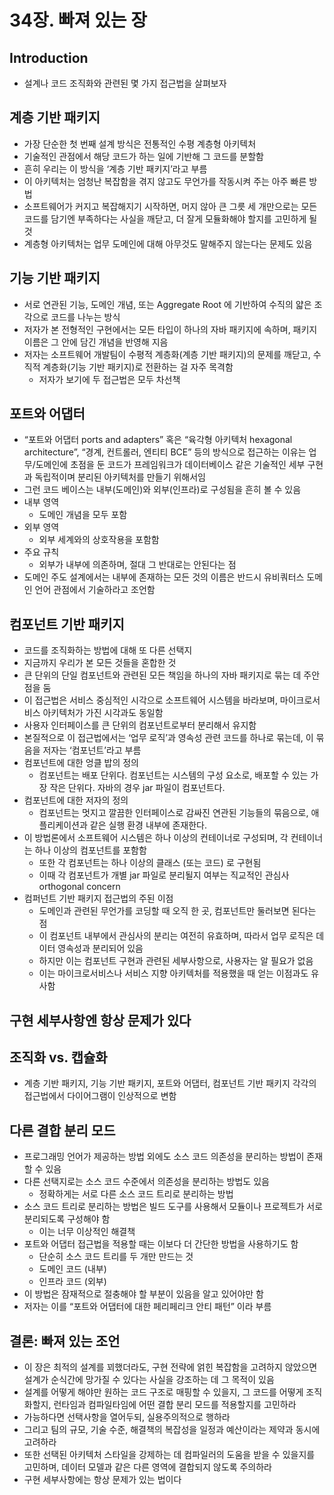 # 34장. 빠져 있는 장

## Introduction

- 설계나 코드 조직화와 관련된 몇 가지 접근법을 살펴보자

## 계층 기반 패키지

- 가장 단순한 첫 번째 설계 방식은 전통적인 수평 계층형 아키텍처
- 기술적인 관점에서 해당 코드가 하는 일에 기반해 그 코드를 분할함
- 흔히 우리는 이 방식을 ‘계층 기반 패키지’라고 부름
- 이 아키텍처는 엄청난 복잡함을 겪지 않고도 무언가를 작동시켜 주는 아주 빠른 방법
- 소프트웨어가 커지고 복잡해지기 시작하면, 머지 않아 큰 그릇 세 개만으로는 모든 코드를 담기엔 부족하다는 사실을 깨닫고, 더 잘게 모듈화해야 할지를 고민하게 될 것
- 계층형 아키텍처는 업무 도메인에 대해 아무것도 말해주지 않는다는 문제도 있음

## 기능 기반 패키지

- 서로 연관된 기능, 도메인 개념, 또는 Aggregate Root 에 기반하여 수직의 얇은 조각으로 코드를 나누는 방식
- 저자가 본 전형적인 구현에서는 모든 타입이 하나의 자바 패키지에 속하며, 패키지 이름은 그 안에 담긴 개념을 반영해 지음
- 저자는 소프트웨어 개발팀이 수평적 계층화(계층 기반 패키지)의 문제를 깨닫고, 수직적 계층화(기능 기반 패키지)로 전환하는 걸 자주 목격함
  - 저자가 보기에 두 접근법은 모두 차선책

## 포트와 어댑터

- “포트와 어댑터 ports and adapters” 혹은 “육각형 아키텍처 hexagonal architecture”, “경계, 컨트롤러, 엔티티 BCE” 등의 방식으로 접근하는 이유는 업무/도메인에 초점을 둔 코드가 프레임워크가 데이터베이스 같은 기술적인 세부 구현과 독립적이며 분리된 아키텍처를 만들기 위해서임
- 그런 코드 베이스는 내부(도메인)와 외부(인프라)로 구성됨을 흔히 볼 수 있음
- 내부 영역
  - 도메인 개념을 모두 포함
- 외부 영역
  - 외부 세계와의 상호작용을 포함함
- 주요 규칙
  - 외부가 내부에 의존하며, 절대 그 반대로는 안된다는 점
- 도메인 주도 설계에서는 내부에 존재하는 모든 것의 이름은 반드시 유비쿼터스 도메인 언어 관점에서 기술하라고 조언함

## 컴포넌트 기반 패키지

- 코드를 조직화하는 방법에 대해 또 다른 선택지
- 지금까지 우리가 본 모든 것들을 혼합한 것
- 큰 단위의 단일 컴포넌트와 관련된 모든 책임을 하나의 자바 패키지로 묶는 데 주안점을 둠
- 이 접근법은 서비스 중심적인 시각으로 소프트웨어 시스템을 바라보며, 마이크로서비스 아키텍처가 가진 시각과도 동일함
- 사용자 인터페이스를 큰 단위의 컴포넌트로부터 분리해서 유지함
- 본질적으로 이 접근법에서는 ‘업무 로직’과 영속성 관련 코드를 하나로 묶는데, 이 묶음을 저자는 ‘컴포넌트’라고 부름
- 컴포넌트에 대한 엉클 밥의 정의
  - 컴포넌트는 배포 단위다. 컴포넌트는 시스템의 구성 요소로, 배포할 수 있는 가장 작은 단위다. 자바의 경우 jar 파일이 컴포넌트다.
- 컴포넌트에 대한 저자의 정의
  - 컴포넌트는 멋지고 깔끔한 인터페이스로 감싸진 연관된 기능들의 묶음으로, 애플리케이션과 같은 실행 환경 내부에 존재한다.
- 이 방법론에서 소프트웨어 시스템은 하나 이상의 컨테이너로 구성되며, 각 컨테이너는 하나 이상의 컴포넌트를 포함함
  - 또한 각 컴포넌트는 하나 이상의 클래스 (또는 코드) 로 구현됨
  - 이때 각 컴포넌트가 개별 jar 파일로 분리될지 여부는 직교적인 관심사 orthogonal concern
- 컴퍼넌트 기반 패키지 접근법의 주된 이점
  - 도메인과 관련된 무언가를 코딩할 때 오직 한 곳, 컴포넌트만 둘러보면 된다는 점
  - 이 컴포넌트 내부에서 관심사의 분리는 여전히 유효하며, 따라서 업무 로직은 데이터 영속성과 분리되어 있음
  - 하지만 이는 컴포넌트 구현과 관련된 세부사항으로, 사용자는 알 필요가 없음
  - 이는 마이크로서비스나 서비스 지향 아키텍처를 적용했을 때 얻는 이점과도 유사함

## 구현 세부사항엔 항상 문제가 있다

## 조직화 vs. 캡슐화

- 계층 기반 패키지, 기능 기반 패키지, 포트와 어댑터, 컴포넌트 기반 패키지 각각의 접근법에서 다이어그램이 인상적으로 변함

## 다른 결합 분리 모드

- 프로그래밍 언어가 제공하는 방법 외에도 소스 코드 의존성을 분리하는 방법이 존재할 수 있음
- 다른 선택지로는 소스 코드 수준에서 의존성을 분리하는 방법도 있음
  - 정확하게는 서로 다른 소스 코드 트리로 분리하는 방법
- 소스 코드 트리로 분리하는 방법은 빌드 도구를 사용해서 모듈이나 프로젝트가 서로 분리되도록 구성해야 함
  - 이는 너무 이상적인 해결책
- 포트와 어댑터 접근법을 적용할 때는 이보다 더 간단한 방법을 사용하기도 함
  - 단순히 소스 코드 트리를 두 개만 만드는 것
  - 도메인 코드 (내부)
  - 인프라 코드 (외부)
- 이 방법은 잠재적으로 절충해야 할 부분이 있음을 알고 있어야만 함
- 저자는 이를 “포트와 어댑터에 대한 페리페리크 안티 패턴” 이라 부름

## 결론: 빠져 있는 조언

- 이 장은 최적의 설계를 꾀했더라도, 구현 전략에 얽힌 복잡함을 고려하지 않았으면 설계가 순식간에 망가질 수 있다는 사실을 강조하는 데 그 목적이 있음
- 설계를 어떻게 해야만 원하는 코드 구조로 매핑할 수 있을지, 그 코드를 어떻게 조직화할지, 런타임과 컴파일타임에 어떤 결합 분리 모드를 적용할지를 고민하라
- 가능하다면 선택사항을 열어두되, 실용주의적으로 행하라
- 그리고 팀의 규모, 기술 수준, 해결책의 복잡성을 일정과 예산이라는 제약과 동시에 고려하라
- 또한 선택된 아키텍처 스타일을 강제하는 데 컴파일러의 도움을 받을 수 있을지를 고민하며, 데이터 모델과 같은 다른 영역에 결합되지 않도록 주의하라
- 구현 세부사항에는 항상 문제가 있는 법이다
